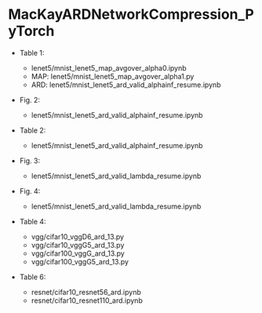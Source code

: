 # MacKayARDNetworkCompression_PyTorch

+ Table 1:
	* lenet5/mnist_lenet5_map_avgover_alpha0.ipynb
	* MAP: lenet5/mnist_lenet5_map_avgover_alpha1.py
	* ARD: lenet5/mnist_lenet5_ard_valid_alphainf_resume.ipynb
	
+ Fig. 2:
	 * lenet5/mnist_lenet5_ard_valid_alphainf_resume.ipynb
	
+ Table 2:
	 * lenet5/mnist_lenet5_ard_valid_alphainf_resume.ipynb
	
+ Fig. 3:
	 * lenet5/mnist_lenet5_ard_valid_lambda_resume.ipynb
	
+ Fig. 4:
	 * lenet5/mnist_lenet5_ard_valid_lambda_resume.ipynb
	
+ Table 4:

	 * vgg/cifar10_vggD6_ard_13.py
	 * vgg/cifar10_vggG5_ard_13.py
	 * vgg/cifar100_vggG_ard_13.py
	 * vgg/cifar100_vggG5_ard_13.py
	
+ Table 6:
	 * resnet/cifar10_resnet56_ard.ipynb
	 * resnet/cifar10_resnet110_ard.ipynb
	
